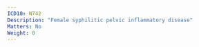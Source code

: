 ```yaml
---
ICD10: N742
Description: "Female syphilitic pelvic inflammatory disease"
Matters: No
Weight: 0
---
```

